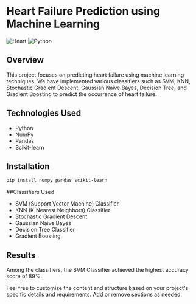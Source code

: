 # Heart Failure Prediction using Machine Learning

![Heart](https://img.shields.io/badge/Heart-%F0%9F%92%93-red)
![Python](https://img.shields.io/badge/Python-3.8%2B-blue)

## Overview

This project focuses on predicting heart failure using machine learning techniques. We have implemented various classifiers such as SVM, KNN, Stochastic Gradient Descent, Gaussian Naive Bayes, Decision Tree, and Gradient Boosting to predict the occurrence of heart failure.

## Technologies Used

- Python
- NumPy
- Pandas
- Scikit-learn

## Installation

```bash
pip install numpy pandas scikit-learn
```

##Classifiers Used
- SVM (Support Vector Machine) Classifier
- KNN (K-Nearest Neighbors) Classifier
- Stochastic Gradient Descent
- Gaussian Naive Bayes
- Decision Tree Classifier
- Gradient Boosting

## Results
Among the classifiers, the SVM Classifier achieved the highest accuracy score of 89%.


Feel free to customize the content and structure based on your project's specific details and requirements. Add or remove sections as needed.
